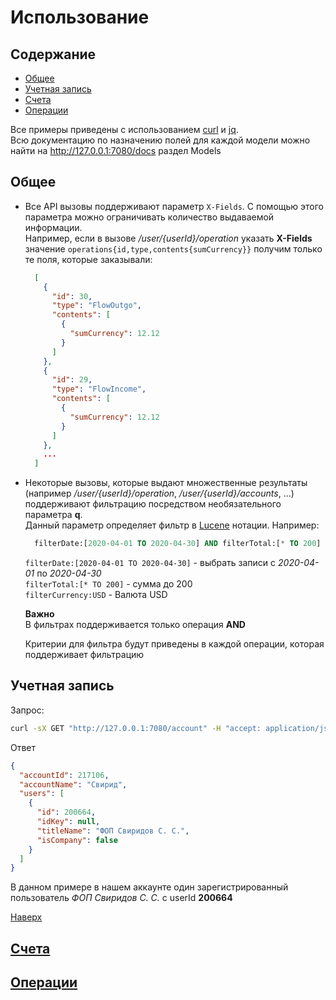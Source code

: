 # Использование
## Содержание
  * [Общее](#общее)
  * [Учетная запись](#учетная-запись)
  * [<a href="howto-accounts.md">Счета</a>](#счета)
  * [<a href="howto-operations.md">Операции</a>](#операции)  
  
Все примеры приведены с использованием [curl](https://curl.haxx.se/) и [jq](https://stedolan.github.io/jq/download/).  
Всю документацию по назначению полей для каждой модели можно найти на http://127.0.0.1:7080/docs раздел Models

## Общее
* Все API вызовы поддерживают параметр `X-Fields`. С помощью этого параметра можно ограничивать количество выдаваемой информации.  
  Например, если в вызове */user/{userId}/operation* указать **X-Fields** значение `operations{id,type,contents{sumCurrency}}` получим только те поля, которые заказывали:
  ```json
    [
      {
        "id": 30,
        "type": "FlowOutgo",
        "contents": [
          {
            "sumCurrency": 12.12
          }
        ]
      },
      {
        "id": 29,
        "type": "FlowIncome",
        "contents": [
          {
            "sumCurrency": 12.12
          }
        ]
      },
      ...
    ]
  ``` 
* Некоторые вызовы, которые выдают множественные результаты (например */user/{userId}/operation*, */user/{userId}/accounts*, ...) поддерживают фильтрацию посредством необязательного параметра **q**.  
  Данный параметр определяет фильтр в [Lucene](https://lucene.apache.org/core/2_9_4/queryparsersyntax.html) нотации. Например:
  ```sql
    filterDate:[2020-04-01 TO 2020-04-30] AND filterTotal:[* TO 200] AND filterCurrency:USD
  ```
   `filterDate:[2020-04-01 TO 2020-04-30]` - выбрать записи с *2020-04-01* по *2020-04-30*   
   `filterTotal:[* TO 200]` - сумма до 200  
   `filterCurrency:USD` - Валюта USD  
   
   **Важно**  
   В фильтрах поддерживается только операция **AND**
     
   Критерии для фильтра будут приведены в каждой операции, которая поддерживает фильтрацию  
## Учетная запись
Запрос:
```bash
curl -sX GET "http://127.0.0.1:7080/account" -H "accept: application/json" | jq
```
Ответ
```json
{
  "accountId": 217106,
  "accountName": "Свирид",
  "users": [
    {
      "id": 200664,
      "idKey": null,
      "titleName": "ФОП Свиридов С. С.",
      "isCompany": false
    }
  ]
}
```
В данном примере в нашем аккаунте один зарегистрированный пользователь _ФОП Свиридов С. С._ с userId **200664**

<a href="#top">Наверх</a>

## [Счета](howto-accounts.md)
## [Операции](howto-operations.md)

